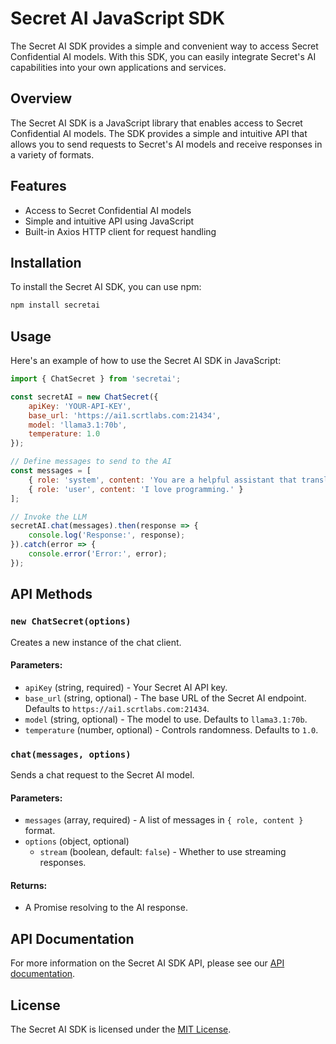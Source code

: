 # Secret AI JavaScript SDK

The Secret AI SDK provides a simple and convenient way to access Secret Confidential AI models. With this SDK, you can easily integrate Secret's AI capabilities into your own applications and services.

## Overview

The Secret AI SDK is a JavaScript library that enables access to Secret Confidential AI models. The SDK provides a simple and intuitive API that allows you to send requests to Secret's AI models and receive responses in a variety of formats.

## Features

- Access to Secret Confidential AI models
- Simple and intuitive API using JavaScript
- Built-in Axios HTTP client for request handling

## Installation

To install the Secret AI SDK, you can use npm:

```sh
npm install secretai
```

## Usage

Here's an example of how to use the Secret AI SDK in JavaScript:

```javascript
import { ChatSecret } from 'secretai';

const secretAI = new ChatSecret({
    apiKey: 'YOUR-API-KEY',
    base_url: 'https://ai1.scrtlabs.com:21434',
    model: 'llama3.1:70b',
    temperature: 1.0
});

// Define messages to send to the AI
const messages = [
    { role: 'system', content: 'You are a helpful assistant that translates English to French.' },
    { role: 'user', content: 'I love programming.' }
];

// Invoke the LLM
secretAI.chat(messages).then(response => {
    console.log('Response:', response);
}).catch(error => {
    console.error('Error:', error);
});
```

## API Methods

### `new ChatSecret(options)`

Creates a new instance of the chat client.

#### Parameters:

- `apiKey` (string, required) - Your Secret AI API key.
- `base_url` (string, optional) - The base URL of the Secret AI endpoint. Defaults to `https://ai1.scrtlabs.com:21434`.
- `model` (string, optional) - The model to use. Defaults to `llama3.1:70b`.
- `temperature` (number, optional) - Controls randomness. Defaults to `1.0`.

### `chat(messages, options)`

Sends a chat request to the Secret AI model.

#### Parameters:

- `messages` (array, required) - A list of messages in `{ role, content }` format.
- `options` (object, optional)
  - `stream` (boolean, default: `false`) - Whether to use streaming responses.

#### Returns:

- A Promise resolving to the AI response.

## API Documentation

For more information on the Secret AI SDK API, please see our [API documentation](https://docs.scrt.network/secret-network-documentation/secret-ai/sdk).

## License

The Secret AI SDK is licensed under the [MIT License](https://opensource.org/licenses/MIT).
